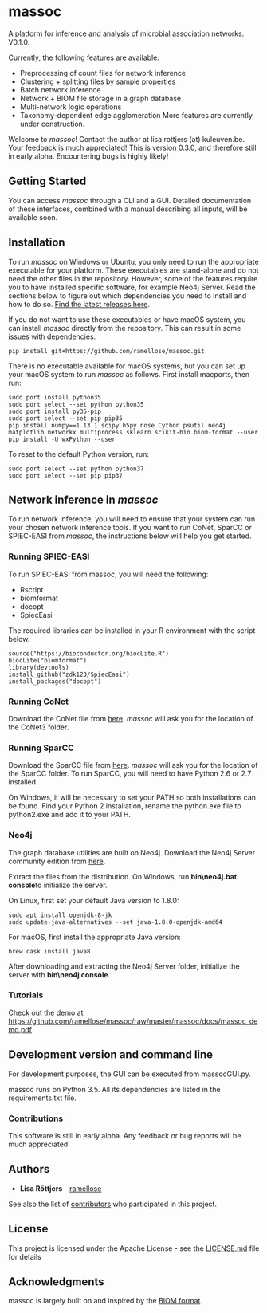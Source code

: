 # massoc

A platform for inference and analysis of microbial association networks. V0.1.0.

Currently, the following features are available:
* Preprocessing of count files for network inference
* Clustering + splitting files by sample properties
* Batch network inference
* Network + BIOM file storage in a graph database
* Multi-network logic operations
* Taxonomy-dependent edge agglomeration
More features are currently under construction.

Welcome to <i>massoc</i>! Contact the author at lisa.rottjers (at) kuleuven.be. Your feedback is much appreciated!
This is version 0.3.0, and therefore still in early alpha. Encountering bugs is highly likely!

## Getting Started

You can access <i>massoc</i> through a CLI and a GUI.
Detailed documentation of these interfaces, combined with a  manual describing all inputs, will be available soon.

## Installation

To run <i>massoc</i> on Windows or Ubuntu, you only need to run the appropriate executable for your platform.
These executables are stand-alone and do not need the other files in the repository. However, some of the features
require you to have installed specific software, for example Neo4j Server. Read the sections below to figure out which
dependencies you need to install and how to do so.
<a href="https://github.com/ramellose/massoc/releases">Find the latest releases here</a>.

If you do not want to use these executables or have macOS system, you can install <i>massoc</i> directly from the repository.
This can result in some issues with dependencies.
```
pip install git+https://github.com/ramellose/massoc.git
```

There is no executable available for macOS systems, but you can set up your macOS system to run <i>massoc</i> as follows.
First install macports, then run:
```
sudo port install python35
sudo port select --set python python35
sudo port install py35-pip
sudo port select --set pip pip35
pip install numpy==1.13.1 scipy h5py nose Cython psutil neo4j matplotlib networkx multiprocess sklearn scikit-bio biom-format --user
pip install -U wxPython --user
```

To reset to the default Python version, run:
```
sudo port select --set python python37
sudo port select --set pip pip37
```

## Network inference in <i>massoc</i>

To run network inference, you will need to ensure that your system can run your chosen network inference tools.
If you want to run CoNet, SparCC or SPIEC-EASI from <i>massoc</i>, the instructions below will help you get started. 

### Running SPIEC-EASI

To run SPIEC-EASI from massoc, you will need the following:
* Rscript
* biomformat
* docopt
* SpiecEasi

The required libraries can be installed in your R environment with the script below.
```
source("https://bioconductor.org/biocLite.R")
biocLite("biomformat")
library(devtools)
install_github("zdk123/SpiecEasi")
install_packages("docopt")
```

### Running CoNet

Download the CoNet file from [here](http://psbweb05.psb.ugent.be/conet/download.php).
<i>massoc</i> will ask you for the location of the CoNet3 folder. 

### Running SparCC

Download the SparCC file from [here](https://bitbucket.org/yonatanf/sparcc).
<i>massoc</i> will ask you for the location of the SparCC folder. 
To run SparCC, you will need to have Python 2.6 or 2.7 installed.

On Windows, it will be necessary to set your PATH so both installations can be found.
Find your Python 2 installation, rename the python.exe file to python2.exe and add it to your PATH.

### Neo4j

The graph database utilities are built on Neo4j.
Download the Neo4j Server community edition from [here](https://neo4j.com/download-center/#releases).

Extract the files from the distribution.
On Windows,  run <b>bin\neo4j.bat console</b>to initialize the server.

On Linux, first set your default Java version to 1.8.0:
```
sudo apt install openjdk-8-jk
sudo update-java-alternatives --set java-1.8.0-openjdk-amd64
```
For macOS, first install the appropriate Java version:
```
brew cask install java8
```
After downloading and extracting the Neo4j Server folder, initialize the server with <b>bin\neo4j console</b>.


### Tutorials

Check out the demo at https://github.com/ramellose/massoc/raw/master/massoc/docs/massoc_demo.pdf

## Development version and command line

For development purposes, the GUI can be executed from massocGUI.py.

massoc runs on Python 3.5. All its dependencies are listed in the requirements.txt file.

### Contributions

This software is still in early alpha. Any feedback or bug reports will be much appreciated!

## Authors

* **Lisa Röttjers** - [ramellose](https://github.com/ramellos)

See also the list of [contributors](https://github.com/ramellose/massoc/contributors) who participated in this project.

## License

This project is licensed under the Apache License - see the [LICENSE.md](LICENSE.md) file for details

## Acknowledgments

massoc is largely built on and inspired by the [BIOM format](http://biom-format.org/).



